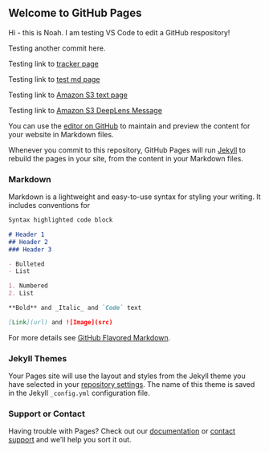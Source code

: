 ## Welcome to GitHub Pages

Hi - this is Noah. I am testing VS Code to edit a GitHub respository!  

Testing another commit here. 

Testing link to [tracker page](tracker.js)

Testing link to [test md page](test.md)

Testing link to [Amazon S3 text page](https://deeplens-nbreslow-test1.s3.amazonaws.com/test-s3.txt)

Testing link to [Amazon S3 DeepLens Message](https://deeplens-nbreslow-test1.s3.amazonaws.com/object-recognition-message.txt)











You can use the [editor on GitHub](https://github.com/noahbreslow/cat-tracker/edit/main/README.md) to maintain and preview the content for your website in Markdown files.

Whenever you commit to this repository, GitHub Pages will run [Jekyll](https://jekyllrb.com/) to rebuild the pages in your site, from the content in your Markdown files.

### Markdown

Markdown is a lightweight and easy-to-use syntax for styling your writing. It includes conventions for

```markdown
Syntax highlighted code block

# Header 1
## Header 2
### Header 3

- Bulleted
- List

1. Numbered
2. List

**Bold** and _Italic_ and `Code` text

[Link](url) and ![Image](src)
```

For more details see [GitHub Flavored Markdown](https://guides.github.com/features/mastering-markdown/).

### Jekyll Themes

Your Pages site will use the layout and styles from the Jekyll theme you have selected in your [repository settings](https://github.com/noahbreslow/cat-tracker/settings). The name of this theme is saved in the Jekyll `_config.yml` configuration file.

### Support or Contact

Having trouble with Pages? Check out our [documentation](https://docs.github.com/categories/github-pages-basics/) or [contact support](https://github.com/contact) and we’ll help you sort it out.
